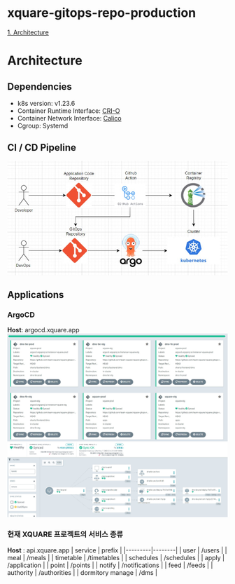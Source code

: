 # xquare-gitops-repo-production

[1. Architecture](#Architecture)

# Architecture

## Dependencies

- k8s version: v1.23.6
- Container Runtime Interface: [CRI-O](https://cri-o.io/)
- Container Network Interface: [Calico](https://www.tigera.io/project-calico/)
- Cgroup: Systemd

## CI / CD Pipeline

![ci-cd](./images/ci-cd.jpg)

## Applications

### ArgoCD

**Host**: argocd.xquare.app
![argocd-dashboard](./images/argocd-dashboard.jpg)
![argocd-example1](./images/argocd-example1.jpg)

### 현재 XQUARE 프로젝트의 서비스 종류

**Host** : api.xquare.app
| service | prefix |
|---------|--------|
| user | /users |
| meal | /meals |
| timetable | /timetables |
| schedules | /schedules |
| apply | /application |
| point | /points |
| notify | /notifications |
| feed | /feeds |
| authority | /authorities |
| dormitory manage | /dms |
